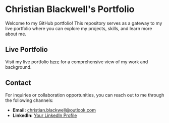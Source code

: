 # Christian Blackwell's Portfolio

Welcome to my GitHub portfolio! This repository serves as a gateway to my live portfolio where you can explore my projects, skills, and learn more about me.

## Live Portfolio

Visit my live portfolio [here](https://christianblackwell.github.io/Portfolio/) for a comprehensive view of my work and background.

## Contact

For inquiries or collaboration opportunities, you can reach out to me through the following channels:

- **Email:** christian.blackwell@outlook.com
- **LinkedIn:** [Your LinkedIn Profile](https://www.linkedin.com/in/christian-blackwell/)

